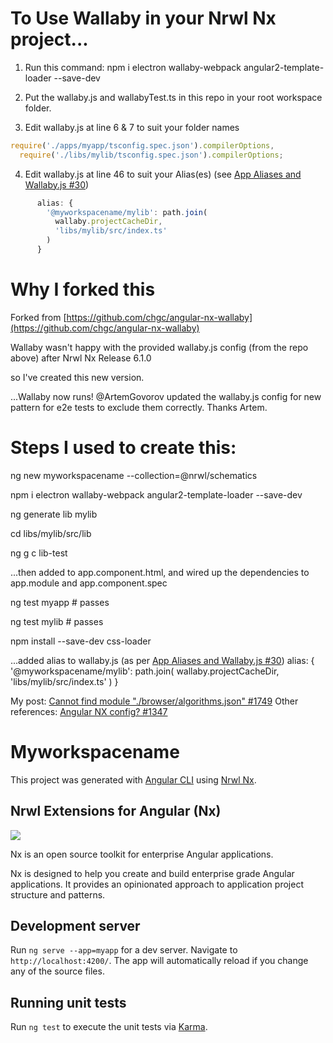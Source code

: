 # To Use Wallaby in your Nrwl Nx project...

1. Run this command:
   npm i electron wallaby-webpack angular2-template-loader --save-dev

2. Put the wallaby.js and wallabyTest.ts in this repo in your root workspace folder.

3. Edit wallaby.js at line 6 & 7 to suit your folder names

```javascript
require('./apps/myapp/tsconfig.spec.json').compilerOptions,
  require('./libs/mylib/tsconfig.spec.json').compilerOptions;
```

4. Edit wallaby.js at line 46 to suit your Alias(es) (see [App Aliases and Wallaby.js #30](https://github.com/wallabyjs/ngCliWebpackSample/issues/30))

```javascript
      alias: {
        '@myworkspacename/mylib': path.join(
          wallaby.projectCacheDir,
          'libs/mylib/src/index.ts'
        )
      }
```

# Why I forked this

Forked from [https://github.com/chgc/angular-nx-wallaby](https://github.com/chgc/angular-nx-wallaby)

Wallaby wasn't happy with the provided wallaby.js config (from the repo above) after Nrwl Nx Release 6.1.0

so I've created this new version.

...Wallaby now runs! @ArtemGovorov updated the wallaby.js config for new pattern for e2e tests to exclude them correctly. Thanks Artem.

# Steps I used to create this:

ng new myworkspacename --collection=@nrwl/schematics

npm i electron wallaby-webpack angular2-template-loader --save-dev

ng generate lib mylib

cd libs/mylib/src/lib

ng g c lib-test

...then added <myworkspacename-lib-test></myworkspacename-lib-test> to app.component.html, and wired up the dependencies to app.module and app.component.spec

ng test myapp # passes

ng test mylib # passes

npm install --save-dev css-loader

...added alias to wallaby.js (as per [App Aliases and Wallaby.js #30](https://github.com/wallabyjs/ngCliWebpackSample/issues/30))
alias: {
'@myworkspacename/mylib': path.join(
wallaby.projectCacheDir,
'libs/mylib/src/index.ts'
)
}

My post: [Cannot find module "./browser/algorithms.json"​​ #1749](https://github.com/wallabyjs/public/issues/1749)
Other references: [Angular NX config? #1347](https://github.com/wallabyjs/public/issues/1347)

# Myworkspacename

This project was generated with [Angular CLI](https://github.com/angular/angular-cli) using [Nrwl Nx](https://nrwl.io/nx).

## Nrwl Extensions for Angular (Nx)

<a href="https://nrwl.io/nx"><img src="https://preview.ibb.co/mW6sdw/nx_logo.png"></a>

Nx is an open source toolkit for enterprise Angular applications.

Nx is designed to help you create and build enterprise grade Angular applications. It provides an opinionated approach to application project structure and patterns.

## Development server

Run `ng serve --app=myapp` for a dev server. Navigate to `http://localhost:4200/`. The app will automatically reload if you change any of the source files.

## Running unit tests

Run `ng test` to execute the unit tests via [Karma](https://karma-runner.github.io).
